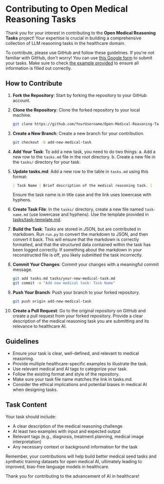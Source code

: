 # Contributing to Open Medical Reasoning Tasks

Thank you for your interest in contributing to the **Open Medical Reasoning Tasks** project! Your expertise is crucial in building a comprehensive collection of LLM reasoning tasks in the healthcare domain.

To contribute, please use GitHub and follow these guidelines. If you're not familiar with GitHub, don't worry! You can use [this Google form](https://forms.gle/Gz1qp4Vdm2aXUZjDA
) to submit your tasks. 
Make sure to check [the example provided](https://github.com/openlifescience-ai/Open-Medical-Reasoning-Tasks/blob/main/tasks/clinical-diagnosis-formulation.md) to ensure all information is filled out correctly. 

## How to Contribute

1. **Fork the Repository**: Start by forking the repository to your GitHub account.

2. **Clone the Repository**: Clone the forked repository to your local machine.
   ```bash
   git clone https://github.com/YourUsername/Open-Medical-Reasoning-Tasks.git
   ```

3. **Create a New Branch**: Create a new branch for your contribution.
   ```bash
   git checkout -b add-new-medical-task
   ```

4. **Add Your Task**: To add a new task, you need to do two things:
   a. Add a new row to the `tasks.md` file in the root directory.
   b. Create a new file in the `tasks/` directory for your task.

5. **Update tasks.md**: Add a new row to the table in `tasks.md` using this format:
   ```markdown
   | Task Name | Brief description of the medical reasoning task. |
   ```
   Ensure the task name is in title case and the link uses lowercase with hyphens.

6. **Create Task File**: In the `tasks/` directory, create a new file named `task-name.md` (use lowercase and hyphens). Use the template provided in [tasks/task-template.md](task-template.md).

7. **Build the Task**: Tasks are stored in JSON, but are contributed in markdown. Run `run.py` to convert the markdown to JSON, and then convert it back. This will ensure that the markdown is correctly formatted, and that the structured data contained within the task has been logged correctly. If something about the markdown in your reconstructed file is off, you likely submitted the task incorrectly.

8. **Commit Your Changes**: Commit your changes with a meaningful commit message.
   ```bash
   git add tasks.md tasks/your-new-medical-task.md
   git commit -m "Add new medical task: Task Name"
   ```

9. **Push Your Branch**: Push your branch to your forked repository.
   ```bash
   git push origin add-new-medical-task
   ```

10. **Create a Pull Request**: Go to the original repository on GitHub and create a pull request from your forked repository. Provide a clear description of the medical reasoning task you are submitting and its relevance to healthcare AI.

## Guidelines

- Ensure your task is clear, well-defined, and relevant to medical reasoning.
- Provide multiple healthcare-specific examples to illustrate the task.
- Use relevant medical and AI tags to categorize your task.
- Follow the existing format and style of the repository.
- Make sure your task file name matches the link in tasks.md.
- Consider the ethical implications and potential biases in medical AI when designing tasks.

## Task Content

Your task should include:
- A clear description of the medical reasoning challenge
- At least two examples with input and expected output
- Relevant tags (e.g., diagnosis, treatment planning, medical image interpretation)
- Any necessary context or background information for the task

Remember, your contributions will help build better medical seed tasks and synthetic training datasets for open medical AI, ultimately leading to improved, bias-free language models in healthcare.

Thank you for contributing to the advancement of AI in healthcare!
